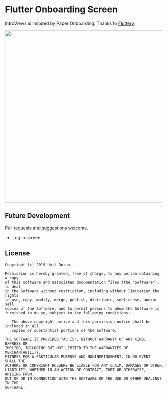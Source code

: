 # Flutter Onboarding Screen

IntroViews is inspired by Paper Onboarding. Thanks to [Fluttery](https://twitter.com/flttry).

<img src="https://user-images.githubusercontent.com/13484562/45920835-0c532880-beb3-11e8-8d9f-7a5b05c92d10.gif" height = "550px">

## Future Development

Pull requests and suggestions welcome. 

 - Log in screen
 
 
License
--------

    Copyright (c) 2019 Ümit Duran

    Permission is hereby granted, free of charge, to any person obtaining a copy
    of this software and associated documentation files (the "Software"), to deal
    in the Software without restriction, including without limitation the rights
    to use, copy, modify, merge, publish, distribute, sublicense, and/or sell
    copies of the Software, and to permit persons to whom the Software is
    furnished to do so, subject to the following conditions:

       The above copyright notice and this permission notice shall be included in all
       copies or substantial portions of the Software.

    THE SOFTWARE IS PROVIDED "AS IS", WITHOUT WARRANTY OF ANY KIND, EXPRESS OR
    IMPLIED, INCLUDING BUT NOT LIMITED TO THE WARRANTIES OF MERCHANTABILITY,
    FITNESS FOR A PARTICULAR PURPOSE AND NONINFRINGEMENT. IN NO EVENT SHALL THE
    AUTHORS OR COPYRIGHT HOLDERS BE LIABLE FOR ANY CLAIM, DAMAGES OR OTHER
    LIABILITY, WHETHER IN AN ACTION OF CONTRACT, TORT OR OTHERWISE, ARISING FROM,
    OUT OF OR IN CONNECTION WITH THE SOFTWARE OR THE USE OR OTHER DEALINGS IN THE
    SOFTWARE.

